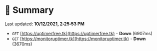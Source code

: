 # 📖 Summary
Last updated: **10/12/2021, 2:25:53 PM**

- `GET` [https://uptimerfree.tk](https://uptimerfree.tk) - **Down** (6907ms)
- `GET` [https://monitoruptimer.tk](https://monitoruptimer.tk) - **Down** (3670ms)
